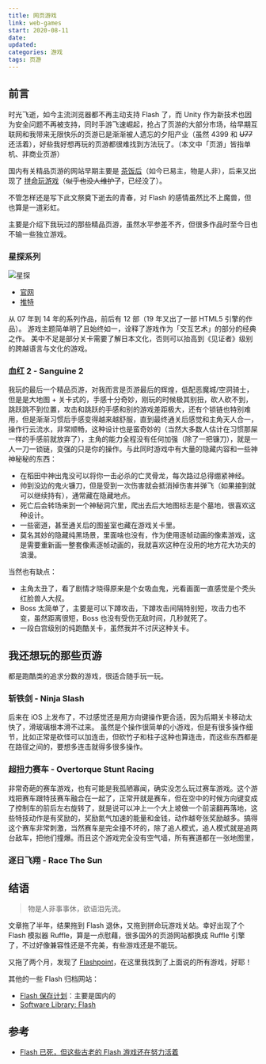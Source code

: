 ```yaml
---
title: 网页游戏
link: web-games
start: 2020-08-11
date: 
updated:
categories: 游戏
tags: 页游
---
```


## 前言

时光飞逝，如今主流浏览器都不再主动支持 Flash 了，而 Unity 作为新技术也因为安全问题不再被支持，同时手游飞速崛起，抢占了页游的大部分市场，给早期互联网和我带来无限快乐的页游已是渐渐被人遗忘的夕阳产业（虽然 4399 和 ~~U77~~ 还活着），好些我好想再玩的页游都很难找到方法玩了。（本文中「页游」皆指单机、非商业页游）

国内有关精品页游的网站早期主要是 [茶饭后](https://chafanhou.com)（如今已易主，物是人非），后来又出现了 [拼命玩游戏](https://wanga.me)（~~似乎也没人维护了~~，已经没了）。

不管怎样还是写下此文祭奠下逝去的青春，对 Flash 的感情虽然比不上魔兽，但也算是一道彩虹。

主要是介绍下我玩过的那些精品页游，虽然水平参差不齐，但很多作品时至今日也不输一些独立游戏。

### 星探系列

![星探](https://cf0.oss-cn-shanghai.aliyuncs.com/img/星探.jpg)

- [官网](http://hoshisaga.jp)
- [推特](https://twitter.com/hoshisaga)

从 07 年到 14 年的系列作品，前后有 12 部（19 年又出了一部 HTML5 引擎的作品）。
游戏主题简单明了且始终如一，诠释了游戏作为「交互艺术」的部分的经典之作。
美中不足是部分关卡需要了解日本文化，否则可以抬高到《见证者》级别的跨越语言与文化的游戏。

### 血红 2 - Sanguine 2

我玩的最后一个精品页游，对我而言是页游最后的辉煌，低配恶魔城/空洞骑士，但是是大地图 + 关卡式的，手感十分奇妙，刚玩的时候极其别扭，砍人砍不到，跳跃跳不到位置，攻击和跳跃的手感和别的游戏差距极大，还有个锁链也特别难用，但是渐渐习惯后手感变得越来越舒服，直到最终通关后感觉和主角天人合一，操作行云流水，非常顺畅，这种设计也是蛮奇妙的（当然大多数人估计在习惯那屎一样的手感前就放弃了），主角的能力全程没有任何加强（除了一把镰刀），就是一人一刀一锁链，变强的只是你的操作。与此同时游戏中有大量的隐藏内容和一些神神秘秘的东西：

- 在稻田中神出鬼没可以将你一击必杀的亡灵骨龙，每次路过总得绷紧神经。
- 帅到没边的鬼火镰刀，但是受到一次伤害就会抵消掉伤害并弹飞（如果接到就可以继续持有），通常藏在隐藏地点。
- 死亡后会转场来到一个神秘洞穴里，爬出去后大地图标志是个墓地，很喜欢这种设计。
- 一些密道，甚至通关后的图鉴室也藏在游戏关卡里。
- 莫名其妙的隐藏纯黑场景，里面啥也没有，作为使用逐帧动画的像素游戏，这是需要重新画一整套像素逐帧动画的，我就喜欢这种在没用的地方花大功夫的浪漫。

当然也有缺点：

- 主角太丑了，看了剧情才晓得原来是个女吸血鬼，光看画面一直感觉是个秃头红脸兽人大叔。
- Boss 太简单了，主要是可以下蹲攻击，下蹲攻击间隔特别短，攻击力也不变，虽然距离很短，Boss 也没有受伤无敌时间，几秒就死了。
- 一段白宫级别的纯跑酷关卡，虽然我并不讨厌这种关卡。

## 我还想玩的那些页游

都是跑酷类的追求分数的游戏，很适合随手玩一玩。

### 斩铁剑 - Ninja Slash

后来在 iOS 上发布了，不过感觉还是用方向键操作更合适，因为后期关卡移动太快了，滑玻璃根本滑不过来。
虽然是个操作很简单的小游戏，但是有很多操作细节，比如正常是砍怪可以加连击，但砍竹子和柱子这种也算连击，而这些东西都是在路径之间的，要想多连击就得多很多操作。

### 超扭力赛车 - Overtorque Stunt Racing

非常奇葩的赛车游戏，也有可能是我孤陋寡闻，确实没怎么玩过赛车游戏。这个游戏把赛车跟特技赛车融合在一起了，正常开就是赛车，但在空中的时候方向键变成了控制车的前后左右旋转了，就是说可以冲上一个大上坡做一个前滚翻再落地，这些特技动作是有奖励的，奖励氮气加速的能量和金钱，动作越夸张奖励越多。搞得这个赛车非常刺激，当然赛车是完全撞不坏的，除了追人模式，追人模式就是追两台敌车，把他们撞爆。而且这个游戏完全没有空气墙，所有赛道都在一张地图里，

### 逐日飞翔 - Race The Sun

## 结语

> 物是人非事事休，欲语泪先流。

文章拖了半年，结果拖到 Flash 退休，又拖到拼命玩游戏关站。幸好出现了个 Flash 模拟器 Ruffle，算是一点慰藉，很多国外的页游网站都换成 Ruffle 引擎了，不过好像兼容性还是不完美，有些游戏还是不能玩。

又拖了两个月，发现了 [Flashpoint](https://bluemaxima.org/flashpoint/)，在这里我找到了上面说的所有游戏，好耶！

其他的一些 Flash 归档网站：

- [Flash 保存计划](https://flash.zczc.cz/)：主要是国内的
- [Software Library: Flash](https://archive.org/details/softwarelibrary_flash)

## 参考

- [Flash 已死，但这些古老的 Flash 游戏还在努力活着](https://www.chuapp.com/article/287945.html)

